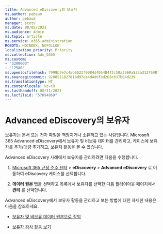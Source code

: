 ```yaml
---
title: Advanced eDiscovery의 보유자
ms.author: pebaum
author: pebaum
manager: scotv
ms.date: 08/05/2021
ms.audience: Admin
ms.topic: article
ms.service: o365-administration
ROBOTS: NOINDEX, NOFOLLOW
localization_priority: Priority
ms.collection: Adm_O365
ms.custom:
- "3200003"
- "12580"
ms.openlocfilehash: 7999b2e7c4ab6523f9084d406484f2c58a3560a533a3137698f07a18c58d46f4
ms.sourcegitcommit: 920051182781bd97ce4d4d6fbd268cb37b84d239
ms.translationtype: HT
ms.contentlocale: ko-KR
ms.lasthandoff: 08/11/2021
ms.locfileid: "57894969"
---
```

# <a name="custodians-in-advanced-ediscovery"></a>Advanced eDiscovery의 보유자

보유자는 문서 또는 전자 파일을 책임지거나 소유하고 있는 사람입니다. Microsoft 365 Advanced eDiscovery에서 보유자 및 비보유 데이터를 관리하고, 케이스에 보유자를 추가/대량 추가하고, 보유자 활동을 볼 수 있습니다.

Advanced eDiscovery 사례에서 보유자를 관리하려면 다음을 수행합니다.

1. [Microsoft 365 규정 준수 센터](https://compliance.microsoft.com/) > **eDiscovery** > **Advanced eDiscovery** 로 이동하여 eDiscovery 케이스를 선택합니다.

1. **데이터 원본** 탭을 선택하고 목록에서 보유자를 선택한 다음 플라이아웃 페이지에서 **관리** 를 선택합니다.

Advanced eDiscovery에서 보유자 활동을 관리하고 보는 방법에 대한 자세한 내용은 다음을 참조하세요.

- [보유자 및 비보유 데이터 원본으로 작업](https://docs.microsoft.com/microsoft-365/compliance/managing-custodians)

- [보유자 감사 활동 보기](https://docs.microsoft.com/microsoft-365/compliance/view-custodian-activity)